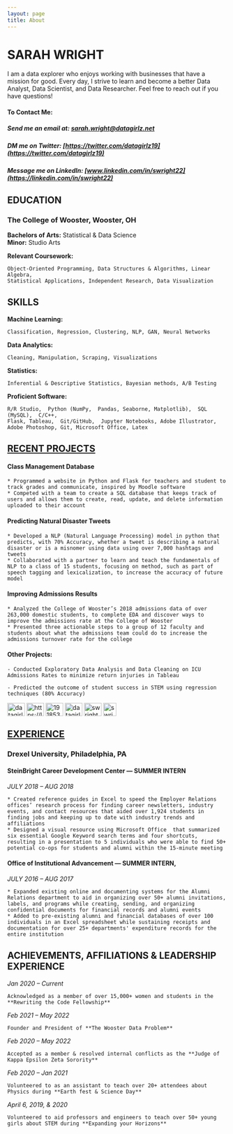 ```yaml
---
layout: page
title: About
---
```


# SARAH WRIGHT
I am a data explorer who enjoys working with businesses that have a mission for good. Every day, I strive to learn and become a better Data Analyst, Data Scientist, and Data Researcher. Feel free to reach out if you have questions! 

#### To Contact Me:
##### Send me an email at: [sarah.wright@datagirlz.net](sarah.wright@datagirlz.net)
##### DM me on Twitter: [https://twitter.com/datagirlz19](https://twitter.com/datagirlz19)
#####  Message me on LinkedIn: [www.linkedin.com/in/swright22](https://linkedin.com/in/swright22)


## EDUCATION
### The College of Wooster, Wooster, OH                                                                                     
**Bachelors of Arts:** Statistical & Data Science                                                                
**Minor:** Studio Arts

**Relevant Coursework:** 

    Object-Oriented Programming, Data Structures & Algorithms, Linear Algebra, 
    Statistical Applications, Independent Research, Data Visualization

## SKILLS
**Machine Learning:** 

    Classification, Regression, Clustering, NLP, GAN, Neural Networks
    
**Data Analytics:** 

    Cleaning, Manipulation, Scraping, Visualizations
    
**Statistics:** 

    Inferential & Descriptive Statistics, Bayesian methods, A/B Testing
    
**Proficient Software:** 

    R/R Studio,  Python (NumPy,  Pandas, Seaborne, Matplotlib),  SQL (MySQL),  C/C++,  
    Flask, Tableau,  Git/GitHub,  Jupyter Notebooks, Adobe Illustrator, 
    Adobe Photoshop, Git, Microsoft Office, Latex

## [RECENT PROJECTS](datagirlz.net)

#### Class Management Database  
    * Programmed a website in Python and Flask for teachers and student to track grades and communicate, inspired by Moodle software
    * Competed with a team to create a SQL database that keeps track of users and allows them to create, read, update, and delete information uploaded to their account


#### Predicting Natural Disaster Tweets 
    * Developed a NLP (Natural Language Processing) model in python that predicts, with 70% Accuracy, whether a tweet is describing a natural disaster or is a misnomer using data using over 7,000 hashtags and tweets
    * Collaborated with a partner to learn and teach the fundamentals of NLP to a class of 15 students, focusing on method, such as part of speech tagging and lexicalization, to increase the accuracy of future model


#### Improving Admissions Results                                          
    * Analyzed the College of Wooster’s 2018 admissions data of over 263,000 domestic students, to complete EDA and discover ways to improve the admissions rate at the College of Wooster  
    * Presented three actionable steps to a group of 12 faculty and students about what the admissions team could do to increase the admissions turnover rate for the college


#### Other Projects: 

    - Conducted Exploratory Data Analysis and Data Cleaning on ICU Admissions Rates to minimize return injuries in Tableau 
    
    - Predicted the outcome of student success in STEM using regression techniques (80% Accuracy)                


<a href="https://twitter.com/datagirlz19" target="blank"><img align="center" src="https://raw.githubusercontent.com/rahuldkjain/github-profile-readme-generator/master/src/images/icons/Social/twitter.svg" alt="datagirlz19" height="30" width="40" /></a>
<a href="https://linkedin.com/in/swright22" target="blank"><img align="center" src="https://raw.githubusercontent.com/rahuldkjain/github-profile-readme-generator/master/src/images/icons/Social/linked-in-alt.svg" alt="https://linkedin.com/in/swright22" height="30" width="40" /></a>
<a href="https://stackoverflow.com/users/19185336" target="blank"><img align="center" src="https://raw.githubusercontent.com/rahuldkjain/github-profile-readme-generator/master/src/images/icons/Social/stack-overflow.svg" alt="19185336" height="30" width="40" /></a>
<a href="https://kaggle.com/datagirlz19" target="blank"><img align="center" src="https://raw.githubusercontent.com/rahuldkjain/github-profile-readme-generator/master/src/images/icons/Social/kaggle.svg" alt="datagirlz19" height="30" width="40" /></a>
<a href="https://www.hackerrank.com/swright22" target="blank"><img align="center" src="https://raw.githubusercontent.com/rahuldkjain/github-profile-readme-generator/master/src/images/icons/Social/hackerrank.svg" alt="swright22" height="30" width="40" /></a>
<a href="https://public.tableau.com/app/profile/datagirlz19" target="blank"><img align="center" src="https://www.tableau.com/sites/default/files/2022-04/TableauLogo_RGB.png" alt="swright22" height="30" /></a>


## [EXPERIENCE](https://www.linkedin.com/in/swright22)
### Drexel University, Philadelphia, PA

#### SteinBright Career Development Center — SUMMER INTERN                                                        
*JULY 2018 – AUG 2018*

    * Created reference guides in Excel to speed the Employer Relations offices’ research process for finding career newsletters, industry events, and contact resources that aided over 1,924 students in finding jobs and keeping up to date with industry trends and affiliations
    * Designed a visual resource using Microsoft Office  that summarized six essential Google Keyword search terms and four shortcuts, resulting in a presentation to 5 individuals who were able to find 50+ potential co-ops for students and alumni within the 15-minute meeting

#### Office of Institutional Advancement  — SUMMER INTERN,                                                                    
*JULY 2016 – AUG 2017*

    * Expanded existing online and documenting systems for the Alumni Relations department to aid in organizing over 50+ alumni invitations, labels, and programs while creating, sending, and organizing confidential documents for financial records and alumni events
    * Added to pre-existing alumni and financial databases of over 100 individuals in an Excel spreadsheet while sustaining receipts and documentation for over 25+ departments' expenditure records for the entire institution 


## ACHIEVEMENTS, AFFILIATIONS & LEADERSHIP EXPERIENCE 

*Jan 2020 – Current*        
    
    Acknowledged as a member of over 15,000+ women and students in the **Rewriting the Code Fellowship**
    
*Feb 2021 – May 2022*       
    
    Founder and President of **The Wooster Data Problem**
    
*Feb 2020 – May 2022*       
    
    Accepted as a member & resolved internal conflicts as the **Judge of Kappa Epsilon Zeta Sorority**
    
*Feb 2020 – Jan 2021*       
    
    Volunteered to as an assistant to teach over 20+ attendees about Physics during **Earth fest & Science Day**
    
*April 6, 2019, & 2020*     
    
    Volunteered to aid professors and engineers to teach over 50+ young girls about STEM during **Expanding your Horizons**
